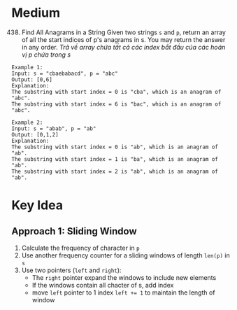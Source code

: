 # **Medium**
438. Find All Anagrams in a String
Given two strings `s` and `p`, return an array of all the start indices of p's anagrams in s. You may return the answer in any order.
*Trả về array chứa tất cả các index bắt đầu của các hoán vị p chứa trong s*
```
Example 1:
Input: s = "cbaebabacd", p = "abc"
Output: [0,6]
Explanation:
The substring with start index = 0 is "cba", which is an anagram of "abc".
The substring with start index = 6 is "bac", which is an anagram of "abc".

Example 2:
Input: s = "abab", p = "ab"
Output: [0,1,2]
Explanation:
The substring with start index = 0 is "ab", which is an anagram of "ab".
The substring with start index = 1 is "ba", which is an anagram of "ab".
The substring with start index = 2 is "ab", which is an anagram of "ab".
```
# Key Idea
## Approach 1: Sliding Window
1. Calculate the frequency of character in `p`
2. Use another frequency counter for a sliding windows of length `len(p)` in `s`
3. Use two pointers (`left` and `right`):
   - The `right` pointer expand the windows to include new elements
   - If the windows contain all chacter of s, add index
   - move `left` pointer to 1 index `left += 1` to maintain the length of window
